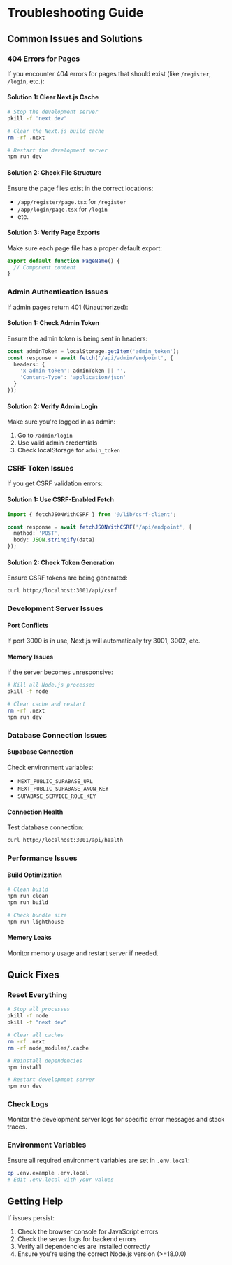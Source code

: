 # Troubleshooting Guide

## Common Issues and Solutions

### 404 Errors for Pages

If you encounter 404 errors for pages that should exist (like `/register`, `/login`, etc.):

#### Solution 1: Clear Next.js Cache
```bash
# Stop the development server
pkill -f "next dev"

# Clear the Next.js build cache
rm -rf .next

# Restart the development server
npm run dev
```

#### Solution 2: Check File Structure
Ensure the page files exist in the correct locations:
- `/app/register/page.tsx` for `/register`
- `/app/login/page.tsx` for `/login`
- etc.

#### Solution 3: Verify Page Exports
Make sure each page file has a proper default export:
```typescript
export default function PageName() {
  // Component content
}
```

### Admin Authentication Issues

If admin pages return 401 (Unauthorized):

#### Solution 1: Check Admin Token
Ensure the admin token is being sent in headers:
```typescript
const adminToken = localStorage.getItem('admin_token');
const response = await fetch('/api/admin/endpoint', {
  headers: {
    'x-admin-token': adminToken || '',
    'Content-Type': 'application/json'
  }
});
```

#### Solution 2: Verify Admin Login
Make sure you're logged in as admin:
1. Go to `/admin/login`
2. Use valid admin credentials
3. Check localStorage for `admin_token`

### CSRF Token Issues

If you get CSRF validation errors:

#### Solution 1: Use CSRF-Enabled Fetch
```typescript
import { fetchJSONWithCSRF } from '@/lib/csrf-client';

const response = await fetchJSONWithCSRF('/api/endpoint', {
  method: 'POST',
  body: JSON.stringify(data)
});
```

#### Solution 2: Check Token Generation
Ensure CSRF tokens are being generated:
```bash
curl http://localhost:3001/api/csrf
```

### Development Server Issues

#### Port Conflicts
If port 3000 is in use, Next.js will automatically try 3001, 3002, etc.

#### Memory Issues
If the server becomes unresponsive:
```bash
# Kill all Node.js processes
pkill -f node

# Clear cache and restart
rm -rf .next
npm run dev
```

### Database Connection Issues

#### Supabase Connection
Check environment variables:
- `NEXT_PUBLIC_SUPABASE_URL`
- `NEXT_PUBLIC_SUPABASE_ANON_KEY`
- `SUPABASE_SERVICE_ROLE_KEY`

#### Connection Health
Test database connection:
```bash
curl http://localhost:3001/api/health
```

### Performance Issues

#### Build Optimization
```bash
# Clean build
npm run clean
npm run build

# Check bundle size
npm run lighthouse
```

#### Memory Leaks
Monitor memory usage and restart server if needed.

## Quick Fixes

### Reset Everything
```bash
# Stop all processes
pkill -f node
pkill -f "next dev"

# Clear all caches
rm -rf .next
rm -rf node_modules/.cache

# Reinstall dependencies
npm install

# Restart development server
npm run dev
```

### Check Logs
Monitor the development server logs for specific error messages and stack traces.

### Environment Variables
Ensure all required environment variables are set in `.env.local`:
```bash
cp .env.example .env.local
# Edit .env.local with your values
```

## Getting Help

If issues persist:
1. Check the browser console for JavaScript errors
2. Check the server logs for backend errors
3. Verify all dependencies are installed correctly
4. Ensure you're using the correct Node.js version (>=18.0.0) 